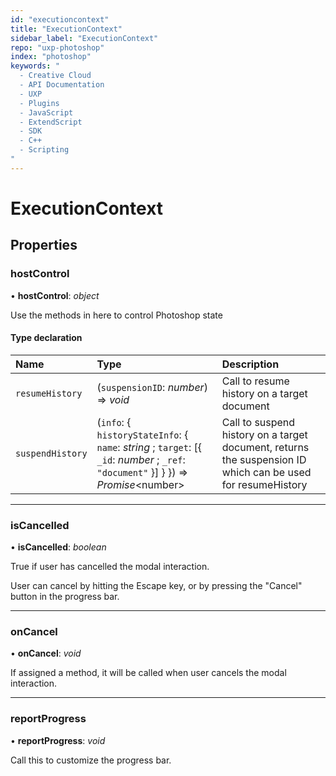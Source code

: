 ```yaml
---
id: "executioncontext"
title: "ExecutionContext"
sidebar_label: "ExecutionContext"
repo: "uxp-photoshop"
index: "photoshop"
keywords: "
  - Creative Cloud
  - API Documentation
  - UXP
  - Plugins
  - JavaScript
  - ExtendScript
  - SDK
  - C++
  - Scripting
"
---
```


# ExecutionContext

## Properties

### hostControl

• **hostControl**: *object*

Use the methods in here to control Photoshop state

#### Type declaration

| Name | Type | Description |
| :------ | :------ | :------ |
| `resumeHistory` | (`suspensionID`: *number*) => *void* | Call to resume history on a target document |
| `suspendHistory` | (`info`: { `historyStateInfo`: { `name`: *string* ; `target`: [{ `_id`: *number* ; `_ref`: ``"document"``  }]  }  }) => *Promise*<number\> | Call to suspend history on a target document, returns the suspension ID which can be used for resumeHistory |

___

### isCancelled

• **isCancelled**: *boolean*

True if user has cancelled the modal interaction.

User can cancel by hitting the Escape key, or by pressing the "Cancel" button in the progress bar.

___

### onCancel

• **onCancel**: *void*

If assigned a method, it will be called when user cancels the modal interaction.

___

### reportProgress

• **reportProgress**: *void*

Call this to customize the progress bar.
